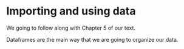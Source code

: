 # Importing and using data

We going to follow along with Chapter 5 of our text.

Dataframes are the main way that we are going to organize our data. 

